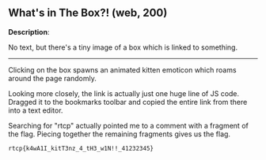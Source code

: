 ## What's in The Box?! (web, 200)

**Description**: 

No text, but there's a tiny image of a box which is linked
to something.

---

Clicking on the box spawns an animated kitten emoticon which roams around
the page randomly.

Looking more closely, the link is actually just one huge line of JS code. Dragged it
to the bookmarks toolbar and copied the entire link from there into a text
editor. 

Searching for "rtcp" actually pointed me to a comment with a fragment of
the flag. Piecing together the remaining fragments gives us the flag.

`rtcp{k4wA1I_kitT3nz_4_tH3_w1N!!_41232345}`
